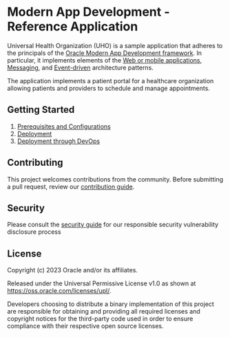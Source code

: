 # Modern App Development - Reference Application

Universal Health Organization (UHO) is a sample application that adheres to the principals of the [Oracle Modern App Development framework](https://www.oracle.com/application-development/modern-app-development/). In particular, it implements elements of the [Web or mobile applications](https://docs.oracle.com/en/solutions/mad-web-mobile), [Messaging](https://docs.oracle.com/en/solutions/mad-messaging-pattern), and [Event-driven](https://docs.oracle.com/en/solutions/mad-event-driven) architecture patterns.

The application implements a patient portal for a healthcare organization allowing patients and providers to schedule and manage appointments.

## Getting Started

1. [Prerequisites and Configurations](docs/prereq-config.md)
2. [Deployment](docs/deployment.md)
3. [Deployment through DevOps](docs/devops-deployment.md)

## Contributing

This project welcomes contributions from the community. Before submitting a pull request, review our [contribution guide](./CONTRIBUTING.md).

## Security

Please consult the [security guide](./SECURITY.md) for our responsible security vulnerability disclosure process

## License

Copyright (c) 2023 Oracle and/or its affiliates.

Released under the Universal Permissive License v1.0 as shown at
<https://oss.oracle.com/licenses/upl/>.

Developers choosing to distribute a binary implementation of this project are responsible for obtaining and providing all required licenses and copyright notices for the third-party code used in order to ensure compliance with their respective open source licenses.
